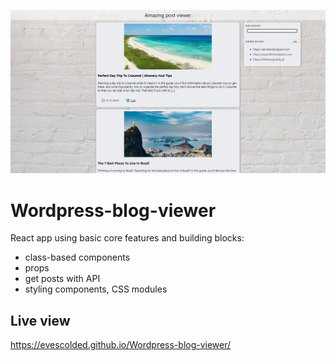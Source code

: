 ![cover](./cover.png)

# Wordpress-blog-viewer

React app using basic core features and building blocks:

- class-based components
- props
- get posts with API
- styling components, CSS modules

## Live view

https://evescolded.github.io/Wordpress-blog-viewer/
